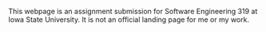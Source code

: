 This webpage is an assignment submission for Software Engineering 319 at Iowa State University. It is not an official landing page for me or my work.
